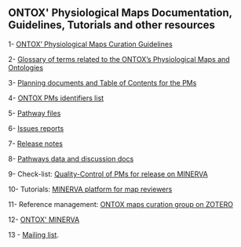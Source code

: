 ## ONTOX' Physiological Maps Documentation, Guidelines, Tutorials and other resources

1- [ONTOX’ Physiological Maps Curation Guidelines](https://github.com/ontox-pms/guides_and_documentation/tree/main/guidelines)

2- [Glossary of terms related to the ONTOX’s Physiological Maps and Ontologies](https://github.com/ontox-pms/guides_and_documentation/tree/main/glossary)

3- [Planning documents and Table of Contents for the PMs](https://github.com/ontox-pms/guides_and_documentation/tree/main/planning_docs)

4- [ONTOX PMs identifiers list](https://github.com/ontox-maps/guides_and_documentation/blob/main/identifiers_list/identifiers_list.Rmd)

5- [Pathway files](link)

6- [Issues reports](https://github.com/ontox-pms/guides_and_documentation/tree/main/issues_report)

7- [Release notes](https://github.com/ontox-pms/guides_and_documentation/tree/main/release_note)

8- [Pathways data and discussion docs](https://github.com/ontox-pms/pathways)

9- Check-list: [Quality-Control of PMs for release on MINERVA](https://github.com/ontox-pms/guides_and_documentation/tree/main/checklists)

10- Tutorials: [MINERVA platform for map reviewers](https://github.com/ontox-pms/guides_and_documentation/tree/main/tutorials)
  
11- Reference management: [ONTOX maps curation group on ZOTERO](https://www.zotero.org/groups/4889346/ontox_maps_curation)
  
12- [ONTOX' MINERVA](https://ontox.elixir-luxembourg.org/minerva/)

13 - [Mailing list](https://github.com/ontox-maps/guides_and_documentation/blob/main/mailing_list/mailing_list_link.Rmd).


